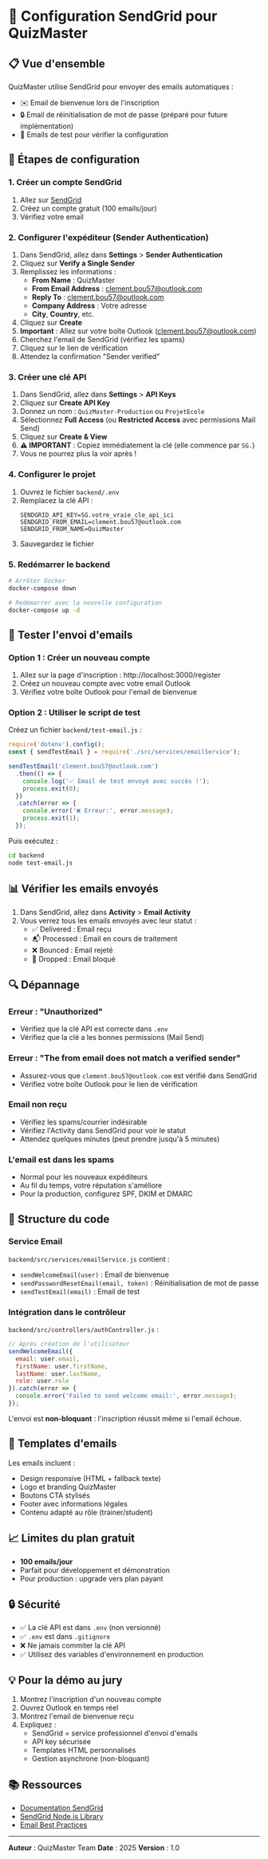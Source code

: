 # 📧 Configuration SendGrid pour QuizMaster

## 📋 Vue d'ensemble

QuizMaster utilise SendGrid pour envoyer des emails automatiques :
- ✉️ Email de bienvenue lors de l'inscription
- 🔒 Email de réinitialisation de mot de passe (préparé pour future implémentation)
- 📨 Emails de test pour vérifier la configuration

## 🚀 Étapes de configuration

### 1. Créer un compte SendGrid

1. Allez sur [SendGrid](https://sendgrid.com)
2. Créez un compte gratuit (100 emails/jour)
3. Vérifiez votre email

### 2. Configurer l'expéditeur (Sender Authentication)

1. Dans SendGrid, allez dans **Settings** > **Sender Authentication**
2. Cliquez sur **Verify a Single Sender**
3. Remplissez les informations :
   - **From Name** : QuizMaster
   - **From Email Address** : clement.bou57@outlook.com
   - **Reply To** : clement.bou57@outlook.com
   - **Company Address** : Votre adresse
   - **City**, **Country**, etc.
4. Cliquez sur **Create**
5. **Important** : Allez sur votre boîte Outlook (clement.bou57@outlook.com)
6. Cherchez l'email de SendGrid (vérifiez les spams)
7. Cliquez sur le lien de vérification
8. Attendez la confirmation "Sender verified"

### 3. Créer une clé API

1. Dans SendGrid, allez dans **Settings** > **API Keys**
2. Cliquez sur **Create API Key**
3. Donnez un nom : `QuizMaster-Production` ou `ProjetEcole`
4. Sélectionnez **Full Access** (ou **Restricted Access** avec permissions Mail Send)
5. Cliquez sur **Create & View**
6. **⚠️ IMPORTANT** : Copiez immédiatement la clé (elle commence par `SG.`)
7. Vous ne pourrez plus la voir après !

### 4. Configurer le projet

1. Ouvrez le fichier `backend/.env`
2. Remplacez la clé API :
   ```env
   SENDGRID_API_KEY=SG.votre_vraie_cle_api_ici
   SENDGRID_FROM_EMAIL=clement.bou57@outlook.com
   SENDGRID_FROM_NAME=QuizMaster
   ```
3. Sauvegardez le fichier

### 5. Redémarrer le backend

```bash
# Arrêter Docker
docker-compose down

# Redémarrer avec la nouvelle configuration
docker-compose up -d
```

## 🧪 Tester l'envoi d'emails

### Option 1 : Créer un nouveau compte

1. Allez sur la page d'inscription : http://localhost:3000/register
2. Créez un nouveau compte avec votre email Outlook
3. Vérifiez votre boîte Outlook pour l'email de bienvenue

### Option 2 : Utiliser le script de test

Créez un fichier `backend/test-email.js` :

```javascript
require('dotenv').config();
const { sendTestEmail } = require('./src/services/emailService');

sendTestEmail('clement.bou57@outlook.com')
  .then(() => {
    console.log('✅ Email de test envoyé avec succès !');
    process.exit(0);
  })
  .catch(error => {
    console.error('❌ Erreur:', error.message);
    process.exit(1);
  });
```

Puis exécutez :
```bash
cd backend
node test-email.js
```

## 📊 Vérifier les emails envoyés

1. Dans SendGrid, allez dans **Activity** > **Email Activity**
2. Vous verrez tous les emails envoyés avec leur statut :
   - ✅ Delivered : Email reçu
   - 📬 Processed : Email en cours de traitement
   - ❌ Bounced : Email rejeté
   - 🚫 Dropped : Email bloqué

## 🔍 Dépannage

### Erreur : "Unauthorized"
- Vérifiez que la clé API est correcte dans `.env`
- Vérifiez que la clé a les bonnes permissions (Mail Send)

### Erreur : "The from email does not match a verified sender"
- Assurez-vous que `clement.bou57@outlook.com` est vérifié dans SendGrid
- Vérifiez votre boîte Outlook pour le lien de vérification

### Email non reçu
- Vérifiez les spams/courrier indésirable
- Vérifiez l'Activity dans SendGrid pour voir le statut
- Attendez quelques minutes (peut prendre jusqu'à 5 minutes)

### L'email est dans les spams
- Normal pour les nouveaux expéditeurs
- Au fil du temps, votre réputation s'améliore
- Pour la production, configurez SPF, DKIM et DMARC

## 📝 Structure du code

### Service Email
`backend/src/services/emailService.js` contient :
- `sendWelcomeEmail(user)` : Email de bienvenue
- `sendPasswordResetEmail(email, token)` : Réinitialisation de mot de passe
- `sendTestEmail(email)` : Email de test

### Intégration dans le contrôleur
`backend/src/controllers/authController.js` :
```javascript
// Après création de l'utilisateur
sendWelcomeEmail({
  email: user.email,
  firstName: user.firstName,
  lastName: user.lastName,
  role: user.role
}).catch(error => {
  console.error('Failed to send welcome email:', error.message);
});
```

L'envoi est **non-bloquant** : l'inscription réussit même si l'email échoue.

## 🎨 Templates d'emails

Les emails incluent :
- Design responsive (HTML + fallback texte)
- Logo et branding QuizMaster
- Boutons CTA stylisés
- Footer avec informations légales
- Contenu adapté au rôle (trainer/student)

## 📈 Limites du plan gratuit

- **100 emails/jour**
- Parfait pour développement et démonstration
- Pour production : upgrade vers plan payant

## 🔒 Sécurité

- ✅ La clé API est dans `.env` (non versionné)
- ✅ `.env` est dans `.gitignore`
- ❌ Ne jamais commiter la clé API
- ✅ Utilisez des variables d'environnement en production

## 💡 Pour la démo au jury

1. Montrez l'inscription d'un nouveau compte
2. Ouvrez Outlook en temps réel
3. Montrez l'email de bienvenue reçu
4. Expliquez :
   - SendGrid = service professionnel d'envoi d'emails
   - API key sécurisée
   - Templates HTML personnalisés
   - Gestion asynchrone (non-bloquant)

## 📚 Ressources

- [Documentation SendGrid](https://docs.sendgrid.com/)
- [SendGrid Node.js Library](https://github.com/sendgrid/sendgrid-nodejs)
- [Email Best Practices](https://sendgrid.com/blog/email-best-practices/)

---

**Auteur** : QuizMaster Team
**Date** : 2025
**Version** : 1.0